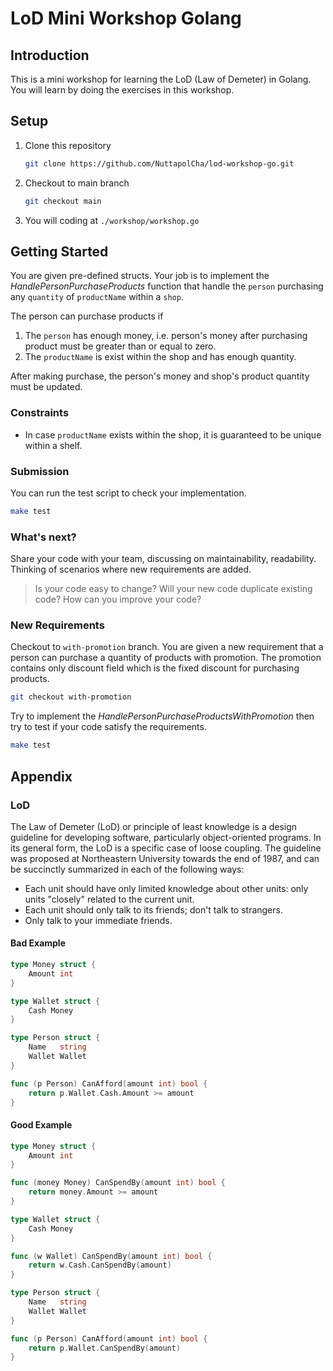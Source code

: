 # LoD Mini Workshop Golang

## Introduction

This is a mini workshop for learning the LoD (Law of Demeter) in Golang.
You will learn by doing the exercises in this workshop.

## Setup

1. Clone this repository

   ```sh
   git clone https://github.com/NuttapolCha/lod-workshop-go.git
   ```

2. Checkout to main branch

    ```sh
    git checkout main
    ```

3. You will coding at `./workshop/workshop.go`

## Getting Started

You are given pre-defined structs. Your job is to implement the *HandlePersonPurchaseProducts* function that handle the `person` purchasing
any `quantity` of `productName` within a `shop`.

The person can purchase products if

1. The `person` has enough money, i.e. person's money after purchasing product must be greater than or equal to zero.
2. The `productName` is exist within the shop and has enough quantity.

After making purchase, the person's money and shop's product quantity must be updated.

### Constraints

- In case `productName` exists within the shop, it is guaranteed to be unique within a shelf.

### Submission

You can run the test script to check your implementation.

```sh
make test
```

### What's next?

Share your code with your team, discussing on maintainability, readability. Thinking of scenarios where new requirements are added.

> Is your code easy to change? Will your new code duplicate existing code? How can you improve your code?

### New Requirements

Checkout to `with-promotion` branch. You are given a new requirement that a person can purchase a quantity of products with promotion.
The promotion contains only discount field which is the fixed discount for purchasing products.

```sh
git checkout with-promotion
```

Try to implement the *HandlePersonPurchaseProductsWithPromotion* then try to test if your code satisfy the requirements.

```sh
make test
```

## Appendix

### LoD

The Law of Demeter (LoD) or principle of least knowledge is a design guideline for developing software, particularly object-oriented programs. In its general form, the LoD is a specific case of loose coupling. The guideline was proposed at Northeastern University towards the end of 1987, and can be succinctly summarized in each of the following ways:

- Each unit should have only limited knowledge about other units: only units "closely" related to the current unit.
- Each unit should only talk to its friends; don't talk to strangers.
- Only talk to your immediate friends.

#### Bad Example

```go
type Money struct {
	Amount int
}

type Wallet struct {
	Cash Money
}

type Person struct {
	Name   string
	Wallet Wallet
}

func (p Person) CanAfford(amount int) bool {
    return p.Wallet.Cash.Amount >= amount
}
```

#### Good Example

```go
type Money struct {
	Amount int
}

func (money Money) CanSpendBy(amount int) bool {
    return money.Amount >= amount
}

type Wallet struct {
	Cash Money
}

func (w Wallet) CanSpendBy(amount int) bool {
    return w.Cash.CanSpendBy(amount)
}

type Person struct {
	Name   string
	Wallet Wallet
}

func (p Person) CanAfford(amount int) bool {
    return p.Wallet.CanSpendBy(amount)
}
```
